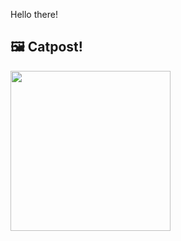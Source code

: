 Hello there!



## 🖼️ Catpost!

<sub>
    <img src="https://cdn2.thecatapi.com/images/6kl.jpg" height="256">
</sub>

